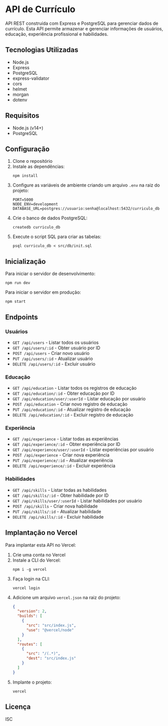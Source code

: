 # API de Currículo

API REST construída com Express e PostgreSQL para gerenciar dados de currículo. Esta API permite armazenar e gerenciar informações de usuários, educação, experiência profissional e habilidades.

## Tecnologias Utilizadas

- Node.js
- Express
- PostgreSQL
- express-validator
- cors
- helmet
- morgan
- dotenv

## Requisitos

- Node.js (v14+)
- PostgreSQL

## Configuração

1. Clone o repositório
2. Instale as dependências:
   ```
   npm install
   ```
3. Configure as variáveis de ambiente criando um arquivo `.env` na raiz do projeto:
   ```
   PORT=5000
   NODE_ENV=development
   DATABASE_URL=postgres://usuario:senha@localhost:5432/curriculo_db
   ```
4. Crie o banco de dados PostgreSQL:
   ```
   createdb curriculo_db
   ```
5. Execute o script SQL para criar as tabelas:
   ```
   psql curriculo_db < src/db/init.sql
   ```

## Inicialização

Para iniciar o servidor de desenvolvimento:
```
npm run dev
```

Para iniciar o servidor em produção:
```
npm start
```

## Endpoints

### Usuários
- `GET /api/users` - Listar todos os usuários
- `GET /api/users/:id` - Obter usuário por ID
- `POST /api/users` - Criar novo usuário
- `PUT /api/users/:id` - Atualizar usuário
- `DELETE /api/users/:id` - Excluir usuário

### Educação
- `GET /api/education` - Listar todos os registros de educação
- `GET /api/education/:id` - Obter educação por ID
- `GET /api/education/user/:userId` - Listar educação por usuário
- `POST /api/education` - Criar novo registro de educação
- `PUT /api/education/:id` - Atualizar registro de educação
- `DELETE /api/education/:id` - Excluir registro de educação

### Experiência
- `GET /api/experience` - Listar todas as experiências
- `GET /api/experience/:id` - Obter experiência por ID
- `GET /api/experience/user/:userId` - Listar experiências por usuário
- `POST /api/experience` - Criar nova experiência
- `PUT /api/experience/:id` - Atualizar experiência
- `DELETE /api/experience/:id` - Excluir experiência

### Habilidades
- `GET /api/skills` - Listar todas as habilidades
- `GET /api/skills/:id` - Obter habilidade por ID
- `GET /api/skills/user/:userId` - Listar habilidades por usuário
- `POST /api/skills` - Criar nova habilidade
- `PUT /api/skills/:id` - Atualizar habilidade
- `DELETE /api/skills/:id` - Excluir habilidade

## Implantação no Vercel

Para implantar esta API no Vercel:

1. Crie uma conta no Vercel
2. Instale a CLI do Vercel:
   ```
   npm i -g vercel
   ```
3. Faça login na CLI:
   ```
   vercel login
   ```
4. Adicione um arquivo `vercel.json` na raiz do projeto:
   ```json
   {
     "version": 2,
     "builds": [
       {
         "src": "src/index.js",
         "use": "@vercel/node"
       }
     ],
     "routes": [
       {
         "src": "/(.*)",
         "dest": "src/index.js"
       }
     ]
   }
   ```
5. Implante o projeto:
   ```
   vercel
   ```

## Licença

ISC
